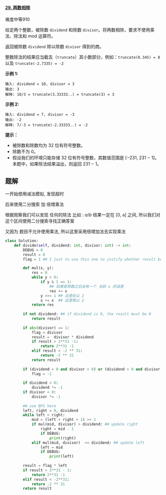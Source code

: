 #### [29. 两数相除](https://leetcode.cn/problems/divide-two-integers/)

难度中等910

给定两个整数，被除数 `dividend` 和除数 `divisor`。将两数相除，要求不使用乘法、除法和 mod 运算符。

返回被除数 `dividend` 除以除数 `divisor` 得到的商。

整数除法的结果应当截去（`truncate`）其小数部分，例如：`truncate(8.345) = 8` 以及 `truncate(-2.7335) = -2`

 

**示例 1:**

```
输入: dividend = 10, divisor = 3
输出: 3
解释: 10/3 = truncate(3.33333..) = truncate(3) = 3
```

**示例 2:**

```
输入: dividend = 7, divisor = -3
输出: -2
解释: 7/-3 = truncate(-2.33333..) = -2
```

 

**提示：**

- 被除数和除数均为 32 位有符号整数。
- 除数不为 0。
- 假设我们的环境只能存储 32 位有符号整数，其数值范围是 [−231, 231 − 1]。本题中，如果除法结果溢出，则返回 231 − 1。





## 题解

一开始想用减法模拟, 发现超时

后来使用二分搜索 加 倍增乘法

根据观察我们可以发现 任何的除法 比如 : $a / b$ 结果一定在 [0, a] 之间, 所以我们对这个区间使用二分搜索寻找正确答案

又因为 题目不允许使用乘法, 所以这里采用倍增加法去实现乘法

~~~python
class Solution:
    def divide(self, dividend: int, divisor: int) -> int:
        DEBUG = 0
        result = 0
        flag = 1 ## I just to use this one to justify whether result be negative or not

        def mul(x, y):
            res = 0
            while y > 0:
                if y & 1 == 1: 
                    ## 如果是奇数之后会有一个 当前 x 的误差
                    res += x
                y >>= 1 ## 这里处以 2
                x += x  ## 这里乘以 2
            return res
        
        if not dividend: ## if dividend is 0, the result must be 0
            return result
        
        if abs(divisor) == 1:
            flag = divisor
            result =  divisor * dividend
            if result > 2**31 -1:
                return 2**31 -1
            elif result < -2 ** 31:
                return -2 ** 31
            return result
        
        if (dividend < 0 and divisor > 0) or (dividend > 0 and divisor < 0):
            flag = -1
        
        if dividend < 0:
            dividend *= -1
        if divisor < 0:
            divisor *= -1
        
        ## use BFS here
        left, right = 0, dividend
        while left < right:
            mid = (left + right + 1) >> 1
            if mul(mid, divisor) > dividend: ## update right
                right = mid - 1
                if DEBUG:
                    print(right)
            elif mul(mid, divisor)  <= dividend: ## update left
                left = mid 
                if DEBUG:
                    print(left)
        
        result = flag * left
        if result > 2**31 - 1:
            return 2**31 -1
        elif result < -2**31:
            return -2 ** 31
        return result
~~~

